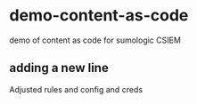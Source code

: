 # demo-content-as-code
demo of content as code for sumologic CSIEM

## adding a new line
Adjusted rules and config and creds
